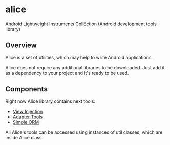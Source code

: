 # alice
Android Lightweight Instruments CollEction (Android development tools library)

## Overview
Alice is a set of utilities, which may help to write Android applications.

Alice does not require any additional libraries to be downloaded. Just add it as a dependency to your project and it's ready to be used.

## Components
Right now Alice library contains next tools:
* [View Injection](https://github.com/nalivajr/alice/wiki/View-Injection)
* [Adapter Tools](https://github.com/nalivajr/alice/wiki/Alice-Adapter)
* [Simple ORM](https://github.com/nalivajr/alice/wiki/Simple-ORM)

All Alice's tools can be accessed using instances of util classes, which are inside Alice class. 
